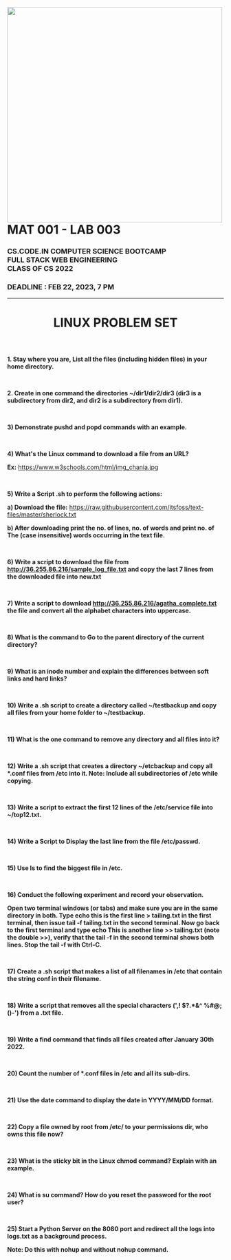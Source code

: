 <img  align="left" width="500" src="https://i.ibb.co/v41q7Jb/Wof2mhd-yjup9q.png" />

<h1>  MAT 001 - LAB 003
<h3>CS.CODE.IN COMPUTER SCIENCE BOOTCAMP <br> 
FULL STACK WEB ENGINEERING<br>
CLASS OF CS 2022</h3></h1>

### DEADLINE : FEB 22, 2023, 7 PM

<hr>

# <p align="center"> LINUX PROBLEM SET </p>

<br>

**1. Stay where you are, List all the files (including hidden files) in your home directory.**

<br>

**2. Create in one command the directories ~/dir1/dir2/dir3 (dir3 is a subdirectory from dir2, and dir2 is a subdirectory from dir1).** <br>
 

<br>

**3) Demonstrate pushd and popd commands with an example.**

<br>

**4) What's the Linux command to download a file from an URL?**

**Ex:**  https://www.w3schools.com/html/img_chania.jpg

<br>

**5) Write a Script .sh to perform the following actions:**

**a) Download the file:**  https://raw.githubusercontent.com/itsfoss/text-files/master/sherlock.txt

**b) After downloading print the no. of lines, no. of words and print no. of The (case insensitive) words occurring in the text file.**

<br>

**6) Write a script to download the file from http://36.255.86.216/sample_log_file.txt and copy the last 7 lines from the downloaded file into new.txt**

<br>

**7) Write a script to download http://36.255.86.216/agatha_complete.txt the file and convert all the alphabet characters into uppercase.**

<br>

**8) What is the command to Go to the parent directory of the current directory?**

<br>

**9) What is an inode number and explain the differences between soft links and hard links?**

<br>

**10) Write a .sh script to create a directory called ~/testbackup and copy all files from your home folder to ~/testbackup.**

<br>

**11) What is the one command to remove any directory and all files into it?**

<br>

**12) Write a .sh script that creates a directory ~/etcbackup and copy all \*.conf files from /etc into it. Note: Include all subdirectories of /etc while copying.**

<br>

**13) Write a script to extract the first 12 lines of the /etc/service file into ~/top12.txt.**

<br>

**14) Write a Script to Display the last line from the file /etc/passwd.**

<br>

**15) Use ls to find the biggest file in /etc.**

<br>

**16) Conduct the following experiment and record your observation.** <br>

**Open two terminal windows (or tabs) and make sure you are in the same directory in both. Type echo
this is the first line > tailing.txt in the first terminal, then issue tail -f tailing.txt in the second terminal.
Now go back to the first terminal and type echo This is another line >> tailing.txt (note the double >>),
verify that the tail -f in the second terminal shows both lines. Stop the tail -f with Ctrl-C.**

<br>

**17) Create a .sh script that makes a list of all filenames in /etc that contain the string conf in their filename.**

<br>

**18) Write a script that removes all the special characters (',! $?.*&^ %#@;()-') from a .txt file.**

<br>

**19) Write a find command that finds all files created after January 30th 2022.**

<br>

**20) Count the number of \*.conf files in /etc and all its sub-dirs.**

<br>

**21) Use the date command to display the date in YYYY/MM/DD format.**

<br>

**22) Copy a file owned by root from /etc/ to your permissions dir, who owns this file now?**

<br>

**23) What is the sticky bit in the Linux chmod command? Explain with an example.**

<br>

**24) What is su command? How do you reset the password for the root user?**

<br>

**25) Start a Python Server on the 8080 port and redirect all the logs into logs.txt as a background process.**

**Note: Do this with nohup and without nohup command.**

<br>
<br>
<br>
<br>
<br>
<br>
<br>

